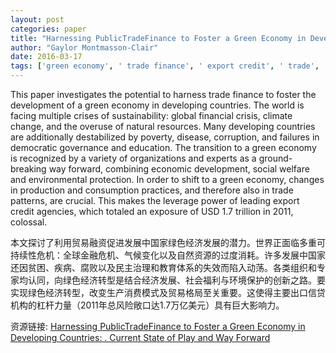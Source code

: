 ```yaml
---
layout: post
categories: paper
title: "Harnessing PublicTradeFinance to Foster a Green Economy in Developing Countries: . Current State of Play and Way Forward"
author: "Gaylor Montmasson-Clair"
date: 2016-03-17
tags: ['green economy', ' trade finance', ' export credit', ' trade', ' sustainable development']
---
```


This paper investigates the potential to harness trade finance to foster the development of a green economy in developing countries. The world is facing multiple crises of sustainability: global financial crisis, climate change, and the overuse of natural resources. Many developing countries are additionally destabilized by poverty, disease, corruption, and failures in democratic governance and education. The transition to a green economy is recognized by a variety of organizations and experts as a ground-breaking way forward, combining economic development, social welfare and environmental protection. In order to shift to a green economy, changes in production and consumption practices, and therefore also in trade patterns, are crucial. This makes the leverage power of leading export credit agencies, which totaled an exposure of USD 1.7 trillion in 2011, colossal.

本文探讨了利用贸易融资促进发展中国家绿色经济发展的潜力。世界正面临多重可持续性危机：全球金融危机、气候变化以及自然资源的过度消耗。许多发展中国家还因贫困、疾病、腐败以及民主治理和教育体系的失效而陷入动荡。各类组织和专家均认同，向绿色经济转型是结合经济发展、社会福利与环境保护的创新之路。要实现绿色经济转型，改变生产消费模式及贸易格局至关重要。这使得主要出口信贷机构的杠杆力量（2011年总风险敞口达1.7万亿美元）具有巨大影响力。

资源链接: [Harnessing PublicTradeFinance to Foster a Green Economy in Developing Countries: . Current State of Play and Way Forward](https://papers.ssrn.com/sol3/papers.cfm?abstract_id=2748473)
